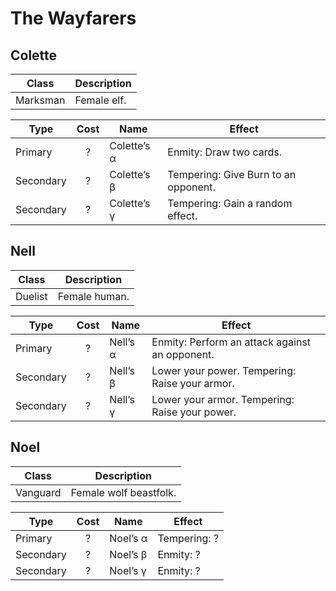# The Wayfarers

## Colette

| Class    | Description |
| -------- | ----------- |
| Marksman | Female elf. |

| Type      | Cost | Name        | Effect                               |
| --------- | :--: | ----------- | ------------------------------------ |
| Primary   |  ?   | Colette’s α | Enmity: Draw two cards.              |
| Secondary |  ?   | Colette’s β | Tempering: Give Burn to an opponent. |
| Secondary |  ?   | Colette’s γ | Tempering: Gain a random effect.     |

## Nell

| Class   | Description   |
| ------- | ------------- |
| Duelist | Female human. |

| Type      | Cost | Name     | Effect                                         |
| --------- | :--: | -------- | ---------------------------------------------- |
| Primary   |  ?   | Nell’s α | Enmity: Perform an attack against an opponent. |
| Secondary |  ?   | Nell’s β | Lower your power. Tempering: Raise your armor. |
| Secondary |  ?   | Nell’s γ | Lower your armor. Tempering: Raise your power. |

## Noel

| Class    | Description            |
| -------- | ---------------------- |
| Vanguard | Female wolf beastfolk. |

| Type      | Cost | Name     | Effect       |
| --------- | :--: | -------- | ------------ |
| Primary   |  ?   | Noel’s α | Tempering: ? |
| Secondary |  ?   | Noel’s β | Enmity: ?    |
| Secondary |  ?   | Noel’s γ | Enmity: ?    |
